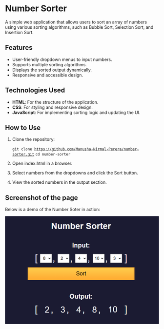 # Number Sorter

A simple web application that allows users to sort an array of numbers using various sorting algorithms, such as Bubble Sort, Selection Sort, and Insertion Sort.

## Features

- User-friendly dropdown menus to input numbers.
- Supports multiple sorting algorithms.
- Displays the sorted output dynamically.
- Responsive and accessible design.

## Technologies Used

- **HTML**: For the structure of the application.
- **CSS**: For styling and responsive design.
- **JavaScript**: For implementing sorting logic and updating the UI.

## How to Use

1. Clone the repository:

   <code>git clone https://github.com/Manusha-Nirmal-Perera/number-sorter.git</code>
   <code>cd number-sorter</code>

2. Open index.html in a browser.

3. Select numbers from the dropdowns and click the Sort button.

4. View the sorted numbers in the output section.

## Screenshot of the page

Below is a demo of the Number Soter in action:

![Screenshot of the Decimal to Binary Converter](./src/screenshot.png)